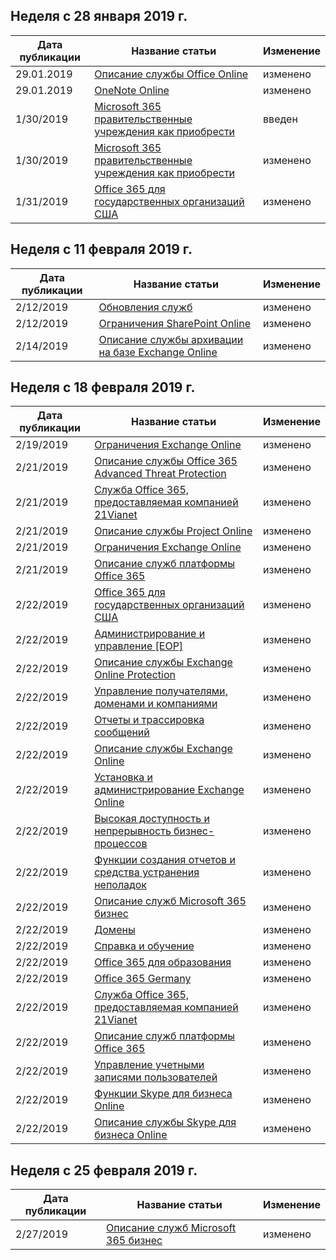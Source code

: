 <!-- This file is generated automatically each week. Changes made to this file will be overwritten.-->




## <a name="week-of-january-28-2019"></a>Неделя с 28 января 2019 г.


| Дата публикации |Название статьи | Изменение |
|------|------------|--------|
| 29.01.2019 | [Описание службы Office Online](/Office365/ServiceDescriptions/office-online-service-description/office-online-service-description) | изменено |
| 29.01.2019 | [OneNote Online](/Office365/ServiceDescriptions/office-online-service-description/onenote-online) | изменено |
| 1/30/2019 | [Microsoft 365 правительственные учреждения как приобрести](/Office365/ServiceDescriptions/office-365-platform-service-description/office-365-us-government/microsoft-365-government-how-to-buy) | введен |
| 1/30/2019 | [Microsoft 365 правительственные учреждения как приобрести](/Office365/ServiceDescriptions/office-365-platform-service-description/office-365-us-government/microsoft-365-government-how-to-buy) | изменено |
| 1/31/2019 | [Office 365 для государственных организаций США](/Office365/ServiceDescriptions/office-365-platform-service-description/office-365-us-government/office-365-us-government) | изменено |


## <a name="week-of-february-11-2019"></a>Неделя с 11 февраля 2019 г.


| Дата публикации |Название статьи | Изменение |
|------|------------|--------|
| 2/12/2019 | [Обновления служб](/Office365/ServiceDescriptions/office-365-platform-service-description/service-updates) | изменено |
| 2/12/2019 | [Ограничения SharePoint Online](/Office365/ServiceDescriptions/sharepoint-online-service-description/sharepoint-online-limits) | изменено |
| 2/14/2019 | [Описание службы архивации на базе Exchange Online](/Office365/ServiceDescriptions/exchange-online-archiving-service-description/exchange-online-archiving-service-description) | изменено |


## <a name="week-of-february-18-2019"></a>Неделя с 18 февраля 2019 г.


| Дата публикации |Название статьи | Изменение |
|------|------------|--------|
| 2/19/2019 | [Ограничения Exchange Online](/Office365/ServiceDescriptions/exchange-online-service-description/exchange-online-limits) | изменено |
| 2/21/2019 | [Описание службы Office 365 Advanced Threat Protection](/Office365/ServiceDescriptions/office-365-advanced-threat-protection-service-description) | изменено |
| 2/21/2019 | [Служба Office 365, предоставляемая компанией 21Vianet](/Office365/ServiceDescriptions/office-365-platform-service-description/office-365-operated-by-21vianet) | изменено |
| 2/21/2019 | [Описание службы Project Online](/Office365/ServiceDescriptions/project-online-service-description/project-online-service-description) | изменено |
| 2/21/2019 | [Ограничения Exchange Online](/Office365/ServiceDescriptions/exchange-online-service-description/exchange-online-limits) | изменено |
| 2/21/2019 | [Описание служб платформы Office 365](/Office365/ServiceDescriptions/office-365-platform-service-description/office-365-platform-service-description) | изменено |
| 2/22/2019 | [Office 365 для государственных организаций США](/Office365/ServiceDescriptions/office-365-platform-service-description/office-365-us-government/office-365-us-government) | изменено |
| 2/22/2019 | [Администрирование и управление [EOP]](/Office365/ServiceDescriptions/exchange-online-protection-service-description/administration-and-management-eop) | изменено |
| 2/22/2019 | [Описание службы Exchange Online Protection](/Office365/ServiceDescriptions/exchange-online-protection-service-description/exchange-online-protection-service-description) | изменено |
| 2/22/2019 | [Управление получателями, доменами и компаниями](/Office365/ServiceDescriptions/exchange-online-protection-service-description/recipient-domain-and-company-management) | изменено |
| 2/22/2019 | [Отчеты и трассировка сообщений](/Office365/ServiceDescriptions/exchange-online-protection-service-description/reporting-and-message-trace) | изменено |
| 2/22/2019 | [Описание службы Exchange Online](/Office365/ServiceDescriptions/exchange-online-service-description/exchange-online-service-description) | изменено |
| 2/22/2019 | [Установка и администрирование Exchange Online](/Office365/ServiceDescriptions/exchange-online-service-description/exchange-online-setup-and-administration) | изменено |
| 2/22/2019 | [Высокая доступность и непрерывность бизнес-процессов](/Office365/ServiceDescriptions/exchange-online-service-description/high-availability-and-business-continuity) | изменено |
| 2/22/2019 | [Функции создания отчетов и средства устранения неполадок](/Office365/ServiceDescriptions/exchange-online-service-description/reporting-features-and-troubleshooting-tools) | изменено |
| 2/22/2019 | [Описание служб Microsoft 365 бизнес](/Office365/ServiceDescriptions/microsoft-365-business-service-description) | изменено |
| 2/22/2019 | [Домены](/Office365/ServiceDescriptions/office-365-platform-service-description/domains) | изменено |
| 2/22/2019 | [Справка и обучение](/Office365/ServiceDescriptions/office-365-platform-service-description/help-and-training) | изменено |
| 2/22/2019 | [Office 365 для образования](/Office365/ServiceDescriptions/office-365-platform-service-description/office-365-education) | изменено |
| 2/22/2019 | [Office 365 Germany](/Office365/ServiceDescriptions/office-365-platform-service-description/office-365-germany) | изменено |
| 2/22/2019 | [Служба Office 365, предоставляемая компанией 21Vianet](/Office365/ServiceDescriptions/office-365-platform-service-description/office-365-operated-by-21vianet) | изменено |
| 2/22/2019 | [Описание служб платформы Office 365](/Office365/ServiceDescriptions/office-365-platform-service-description/office-365-platform-service-description) | изменено |
| 2/22/2019 | [Управление учетными записями пользователей](/Office365/ServiceDescriptions/office-365-platform-service-description/user-account-management) | изменено |
| 2/22/2019 | [Функции Skype для бизнеса Online](/Office365/ServiceDescriptions/skype-for-business-online-service-description/skype-for-business-online-features) | изменено |
| 2/22/2019 | [Описание службы Skype для бизнеса Online](/Office365/ServiceDescriptions/skype-for-business-online-service-description/skype-for-business-online-service-description) | изменено |


## <a name="week-of-february-25-2019"></a>Неделя с 25 февраля 2019 г.


| Дата публикации |Название статьи | Изменение |
|------|------------|--------|
| 2/27/2019 | [Описание служб Microsoft 365 бизнес](/Office365/ServiceDescriptions/microsoft-365-business-service-description) | изменено |
